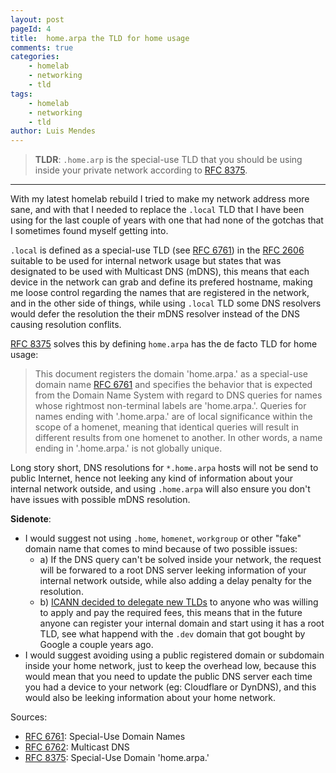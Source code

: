 ```yaml
---
layout: post
pageId: 4
title:  home.arpa the TLD for home usage
comments: true
categories:
    - homelab
    - networking
    - tld
tags:
    - homelab
    - networking
    - tld
author: Luis Mendes
---
```


> **TLDR**: `.home.arp` is the special-use TLD that you should be using inside your private network according to [RFC 8375][rfc8375].

---

With my latest homelab rebuild I tried to make my network address more sane, and with that I needed to replace the `.local` TLD that I have been using for the last couple of years with one that had none of the gotchas that I sometimes found myself getting into.

`.local` is defined as a special-use TLD (see [RFC 6761][rfc6761]) in the [RFC 2606][rfc2606] suitable to be used for internal network usage but states that was designated to be used with Multicast DNS (mDNS), this means that each device in the network can grab and define its prefered hostname, making me loose control regarding the names that are registered in the network, and in the other side of things, while using `.local` TLD some DNS resolvers would defer the resolution the their mDNS resolver instead of the DNS causing resolution conflits.

 [RFC 8375][rfc8375] solves this by defining `home.arpa` has the de facto TLD for home usage:

 > This document registers the domain 'home.arpa.' as a special-use
   domain name [RFC 6761][rfc6761] and specifies the behavior that is expected
   from the Domain Name System with regard to DNS queries for names
   whose rightmost non-terminal labels are 'home.arpa.'.  Queries for
   names ending with '.home.arpa.' are of local significance within the
   scope of a homenet, meaning that identical queries will result in
   different results from one homenet to another.  In other words, a
   name ending in '.home.arpa.' is not globally unique.

Long story short, DNS resolutions for `*.home.arpa` hosts will not be send to public Internet, hence not leeking any kind of information about your internal network outside, and using `.home.arpa` will also ensure you don't have issues with possible mDNS resolution.

**Sidenote**:

- I would suggest not using `.home`, `homenet`, `workgroup` or other "fake" domain name that comes to mind because of two possible issues:
  - a) If the DNS query can't be solved inside your network, the request will be forwared to a root DNS server leeking information of your internal network outside, while also adding a delay penalty for the resolution.
  - b) [ICANN decided to delegate new TLDs][newtlds] to anyone who was willing to apply and pay the required fees,  this means that in the future anyone can register your internal domain and start using it has a root TLD, see what happend with the `.dev` domain that got bought by Google a couple years ago. 
- I would suggest avoiding using a public registered domain or subdomain inside your home network, just to keep the overhead low, because this would mean that you need to update the public DNS server each time you had a device to your network (eg: Cloudflare or DynDNS), and this would also be leeking information about your home network.

Sources:


- [RFC 6761][rfc6761]: Special-Use Domain Names
- [RFC 6762][rfc6762]: Multicast DNS
- [RFC 8375][rfc8375]: Special-Use Domain 'home.arpa.'

[rfc2606]: https://tools.ietf.org/html/rfc2606
[rfc6761]: https://tools.ietf.org/html/rfc6761
[rfc6762]: https://tools.ietf.org/html/rfc6762
[rfc8375]: https://tools.ietf.org/html/rfc8375
[newtlds]: https://newgtlds.icann.org/en/